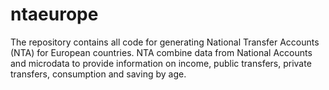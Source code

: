 # ntaeurope
The repository contains all code for generating National Transfer Accounts (NTA) for European countries. NTA combine data from National Accounts and microdata to provide information on income, public transfers, private transfers, consumption and saving by age. 
